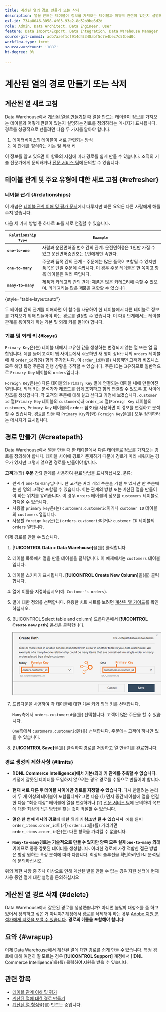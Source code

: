 ```yaml
---
title: 계산된 열의 경로 만들기 또는 삭제
description: 열을 만드는 테이블이 정보를 가져오는 테이블과 어떻게 관련이 있는지 설명하는 경로를 정의하는 방법을 알아봅니다.
exl-id: 734a8046-8058-4f03-93a2-8d59b9be6d2d
role: Admin, Data Architect, Data Engineer, User
feature: Data Import/Export, Data Integration, Data Warehouse Manager
source-git-commit: adb7aaef1cf914d43348abf5c7e4bec7c51bed0c
workflow-type: tm+mt
source-wordcount: '1007'
ht-degree: 0%

---
```


# 계산된 열의 경로 만들기 또는 삭제

## 계산된 열 새로 고침

Data Warehouse에서 [계산된 열을 만들기](../data-warehouse-mgr/creating-calculated-columns.md)할 때 열을 만드는 테이블이 정보를 가져오는 테이블과 어떻게 관련이 있는지 설명하는 경로를 정의하라는 메시지가 표시됩니다. 경로를 성공적으로 만들려면 다음 두 가지를 알아야 합니다.

1. 데이터베이스의 테이블이 서로 관련되는 방식
1. 이 관계를 정의하는 기본 및 외래 키

이 정보를 알고 있으면 이 항목의 지침에 따라 경로를 쉽게 만들 수 있습니다. 조직의 기술 전문가에게 문의하거나 [전문 서비스 팀](https://experienceleague.adobe.com/docs/commerce-knowledge-base/kb/troubleshooting/miscellaneous/mbi-service-policies.html)에 문의할 수 있습니다.

## 테이블 관계 및 주요 유형에 대한 새로 고침 {#refresher}

### 테이블 관계 {#relationships}

이 개념은 [테이블 관계 이해 및 평가 문서](../../data-analyst/data-warehouse-mgr/table-relationships.md)에서 다루지만 빠른 요약은 다른 사람에게 해를 주지 않습니다.

다음 세 가지 방법 중 하나로 표를 서로 연결할 수 있습니다.

| **`Relationship Type`** | **`Example`** |
|-----|-----|
| **`one-to-one`** | 사람과 운전면허증 번호 간의 관계. 운전면허증은 1인만 가질 수 있고 운전면허증번호는 1인에게만 속한다. |
| **`one-to-many`** | 주문과 품목 간의 관계 - 주문에는 많은 품목이 포함될 수 있지만 품목은 단일 주문에 속합니다. 이 경우 주문 테이블은 한 쪽이고 항목 테이블은 여러 쪽입니다. |
| **`many-to-many`** | 제품과 카테고리 간의 관계: 제품은 많은 카테고리에 속할 수 있으며, 카테고리는 많은 제품을 포함할 수 있습니다. |

{style="table-layout:auto"}

두 테이블 간의 관계를 이해하면 이 함수를 사용하여 한 테이블에서 다른 테이블로 정보를 가져오기 위해 만들어야 하는 경로를 결정할 수 있습니다. 이 다음 단계에서는 테이블 관계를 용이하게 하는 기본 및 외래 키를 알아야 합니다.

### 기본 및 외래 키 {#keys}

`Primary Key`은(는) 테이블 내에서 고유한 값을 생성하는 변경되지 않는 열 또는 열 집합입니다. 예를 들어 고객이 웹 사이트에서 주문하면 새 행이 장바구니의 `orders` 테이블에 새 `order_id`과(와) 함께 추가됩니다. 이 `order_id`을(를) 사용하면 고객과 비즈니스 모두 해당 특정 주문의 진행 상황을 추적할 수 있습니다. 주문 ID는 고유하므로 일반적으로 `Primary Key` 테이블의 `orders`입니다.

`Foreign Key`은(는) 다른 테이블의 `Primary Key` 열에 연결되는 테이블 내에 만들어진 열입니다. 외래 키는 분석가가 레코드를 쉽게 조회하고 함께 연결할 수 있도록 표 사이에 참조를 생성합니다. 각 고객의 주문에 대해 알고 싶다고 가정해 보겠습니다. `customer id` 열(`Primary Key` 테이블의 `customers`)과 `order_id` 열(`Foreign Key` 테이블의 `customers`, `Primary Key` 테이블의 `orders` 참조)을 사용하면 이 정보를 연결하고 분석할 수 있습니다. 경로를 만들 때 `Primary Key`과(와) `Foreign Key`을(를) 모두 정의하라는 메시지가 표시됩니다.

## 경로 만들기 {#createpath}

Data Warehouse에서 열을 만들 때 한 테이블에서 다른 테이블로 정보를 가져오는 경로를 정의해야 합니다. 테이블 사이에 경로가 존재하기 때문에 경로가 미리 채워지는 경우가 있지만 그렇지 않으면 경로를 만들어야 합니다.

**고객**&#x200B;과(와) **주문** 간의 관계를 사용하여 완료 방법을 표시하십시오. 분류:

* 관계가 `one-to-many`입니다. 한 고객은 여러 개의 주문을 가질 수 있지만 한 주문에는 한 명의 고객만 포함될 수 있습니다. 이는 관계의 방향 또는 계산된 열을 만들어야 하는 위치를 알려줍니다. 이 경우 `orders` 테이블의 정보를 `customers` 테이블로 가져올 수 있습니다.
* 사용할 `primary key`은(는) `customers.customerid`이거나 `customer ID` 테이블의 `customers` 열입니다.
* 사용할 `foreign key`은(는) `orders.customerid`이거나 `customer ID` 테이블의 `orders` 열입니다.

이제 경로를 만들 수 있습니다.

1. **[!UICONTROL Data > Data Warehouse]**&#x200B;을(를) 클릭합니다.
1. 테이블 목록에서 열을 만들 테이블을 클릭합니다. 이 예제에서는 `customers` 테이블입니다.
1. 테이블 스키마가 표시됩니다. **[!UICONTROL Create New Column]**&#x200B;을(를) 클릭합니다.
1. 열에 이름을 지정하십시오(예: `Customer's orders`).
1. 열에 대한 정의를 선택합니다. 유용한 치트 시트를 보려면 [계산된 열 가이드](../data-warehouse-mgr/creating-calculated-columns.md)를 확인하십시오.
1. [!UICONTROL Select table and column] 드롭다운에서 **[!UICONTROL Create new path]** 옵션을 클릭합니다.

   ![계산된 열의 경로를 만드는 모달](../../assets/Creating_Paths_modal.png)

1. 드롭다운을 사용하여 각 테이블에 대한 기본 키와 외래 키를 선택합니다.

   `Many`측에서 `orders.customerid`을(를) 선택합니다. 고객이 많은 주문을 할 수 있습니다.

   `One`측에서 `customers.customerid`을(를) 선택합니다. 주문에는 고객이 하나만 있을 수 있습니다.

1. **[!UICONTROL Save]**&#x200B;을(를) 클릭하여 경로를 저장하고 열 만들기를 완료합니다.

### 경로 생성의 제한 사항 {#limits}

* **[!DNL Commerce Intelligence]에서 기본/외래 키 관계를 추측할 수 없습니다**. 계정에 잘못된 데이터를 도입하지 않으려는 경우 경로를 수동으로 만들어야 합니다.

* **현재 서로 다른 두 테이블 사이에만 경로를 지정할 수 있습니다**. 다시 만들려는 논리에 두 개 이상의 테이블이 포함됩니까? 그런 다음 (1) 먼저 중간 테이블에 열을 연결한 다음 &quot;최종 대상&quot; 테이블에 열을 연결하거나 (2) [전문 서비스 팀](https://experienceleague.adobe.com/docs/commerce-knowledge-base/kb/troubleshooting/miscellaneous/mbi-service-policies.html)에 문의하여 목표에 대한 최상의 접근 방법을 찾는 것이 적절할 수 있습니다.

* **열은 한 번에 하나의 경로에 대한 외래 키 참조만 될 수 있습니다**. 예를 들어 `order_items.order_id`이(가) `orders.id`을(를) 가리키면 `order_items.order_id`은(는) 다른 항목을 가리킬 수 없습니다.

* **`Many-to-many`경로는 기술적으로 만들 수 있지만 양쪽 모두 실제 `one-to-many` 외래 키**&#x200B;이므로 종종 잘못된 데이터를 생성합니다. 이러한 경로에 가장 적합한 접근 방법은 항상 원하는 특정 분석에 따라 다릅니다. 최상의 솔루션을 확인하려면 RJ 분석팀에 문의하십시오.

위의 제한 사항 중 하나 이상으로 인해 계산된 열을 만들 수 없는 경우 지원 센터에 현재 사용 중인 열에 대한 설명을 문의하십시오

## 계산된 열 경로 삭제 {#delete}

Data Warehouse에서 잘못된 경로를 생성했습니까? 아니면 봄맞이 대청소를 좀 하고 있어서 정리하고 싶은 거 아니야? 계정에서 경로를 삭제해야 하는 경우 [Adobe 지원 분석가에게 티켓을 보낼 수 있습니다](../../guide-overview.md#Submitting-a-Support-Ticket). **경로의 이름을 포함해야 합니다!**

## 요약 {#wrapup}

이제 Data Warehouse에서 계산된 열에 대한 경로를 쉽게 만들 수 있습니다. 특정 경로에 대해 여전히 잘 모르는 경우 **[!UICONTROL Support]** 계정에서 [!DNL Commerce Intelligence]을(를) 클릭하여 지원을 받을 수 있습니다.

## 관련 항목

* [테이블 관계 이해 및 평가](../data-warehouse-mgr/table-relationships.md)
* [계산된 열에 대한 경로 만들기](../data-warehouse-mgr/create-paths-calc-columns.md)
* [계산된 열 형식](../data-warehouse-mgr/calc-column-types.md)을(를) 만드는 중입니다.
